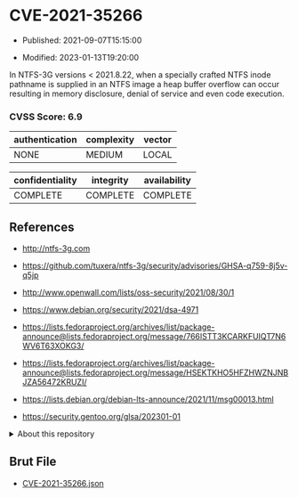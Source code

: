 # CVE-2021-35266

- Published: 2021-09-07T15:15:00

- Modified: 2023-01-13T19:20:00

In NTFS-3G versions < 2021.8.22, when a specially crafted NTFS inode pathname is supplied in an NTFS image a heap buffer overflow can occur resulting in memory disclosure, denial of service and even code execution.

### CVSS Score: **6.9**

| authentication | complexity | vector |
| --- | --- | --- |
| NONE | MEDIUM | LOCAL |

| confidentiality | integrity | availability |
| --- | --- | --- |
| COMPLETE | COMPLETE | COMPLETE |

## References

* http://ntfs-3g.com

* https://github.com/tuxera/ntfs-3g/security/advisories/GHSA-q759-8j5v-q5jp

* http://www.openwall.com/lists/oss-security/2021/08/30/1

* https://www.debian.org/security/2021/dsa-4971

* https://lists.fedoraproject.org/archives/list/package-announce@lists.fedoraproject.org/message/766ISTT3KCARKFUIQT7N6WV6T63XOKG3/

* https://lists.fedoraproject.org/archives/list/package-announce@lists.fedoraproject.org/message/HSEKTKHO5HFZHWZNJNBJZA56472KRUZI/

* https://lists.debian.org/debian-lts-announce/2021/11/msg00013.html

* https://security.gentoo.org/glsa/202301-01

<details>
<summary>About this repository</summary> 

  This repository is part of the project [Live Hack CVE](https://github.com/Live-Hack-CVE). Main website can be found [www.live-hack.org](https://www.live-hack.org) 
  
  Made by [Sn0wAlice](https://github.com/Sn0wAlice) for the people that care about security and need to have a feed of the latest CVEs. Hope you enjoy it, don't forget to star the repo and follow me on [Twitter](https://twitter.com/Sn0wAlice) and [Github](https://github.com/Sn0wAlice). And that is my [personnal website](https://www.alice-snow.me/)

  - [Home Page](https://github.com/Live-Hack-CVE)
  - [Framework](https://github.com/Live-Hack-CVE/cve-framework)
  - [CVE database](https://github.com/Live-Hack-CVE/full_database)
  - [Changelog](https://github.com/Live-Hack-CVE/Changelog)
</details>

## Brut File

* [CVE-2021-35266.json](https://raw.githubusercontent.com/Live-Hack-CVE/full_database/main/cves/2021/CVE-2021-35266.json)

